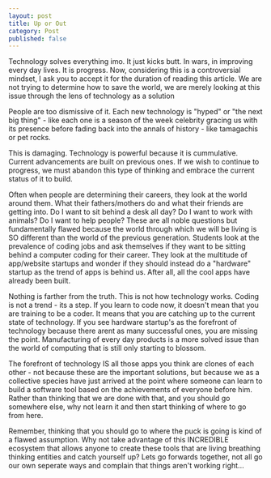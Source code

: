 ```yaml
---
layout: post
title: Up or Out
category: Post
published: false
---
```


Technology solves everything imo. It just kicks butt. In wars, in improving every day lives. It is progress. Now, considering this is a controversial mindset, I ask you to accept it for the duration of reading this article. We are not trying to determine how to save the world, we are merely looking at this issue through the lens of technology as a solution

People are too dismissive of it. Each new technology is "hyped" or "the next big thing" - like each one is a season of the week celebrity gracing us with its presence before fading back into the annals of history - like tamagachis or pet rocks.

This is damaging. Technology is powerful because it is cummulative. Current advancements are built on previous ones. If we wish to continue to progress, we must abandon this type of thinking and embrace the current status of it to build.

Often when people are determining their careers, they look at the world around them. What their fathers/mothers do and what their friends are getting into. Do I want to sit behind a desk all day? Do I want to work with animals? Do I want to help people? These are all noble questions but fundamentally flawed because the world through which we will be living is SO different than the world of the previous generation. Students look at the prevalence of coding jobs and ask themselves if they want to be sitting behind a computer coding for their career. They look at the multitude of app/website startups and wonder if they should instead do a "hardware" startup as the trend of apps is behind us. After all, all the cool apps have already been built.

Nothing is farther from the truth. This is not how technology works. Coding is not a trend - its a step. If you learn to code now, it doesn't mean that you are training to be a coder. It means that you are catching up to the current state of technology. If you see hardware startup's as the forefront of technology because there arent as many successful ones, you are missing the point. Manufacturing of every day products is a more solved issue than the world of computing that is still only starting to blossom.

The forefront of technology IS all those apps you think are clones of each other - not because these are the important solutions, but because we as a collective species have just arrived at the point where someone can learn to build a software tool based on the achievements of everyone before him. Rather than thinking that we are done with that, and you should go somewhere else, why not learn it and then start thinking of where to go from here.

Remember, thinking that you should go to where the puck is going is kind of a flawed assumption. Why not take advantage of this INCREDIBLE ecosystem that allows anyone to create these tools that are living breathing thinking entities and catch yourself up? Lets go forwards together, not all go our own seperate ways and complain that things aren't working right...
